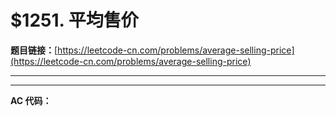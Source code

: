 # $1251. 平均售价

**题目链接：**[https://leetcode-cn.com/problems/average-selling-price](https://leetcode-cn.com/problems/average-selling-price)

---

<Cards card="leetcode_1251_average-selling-price"></Cards>

---

**AC 代码：**

```java

```